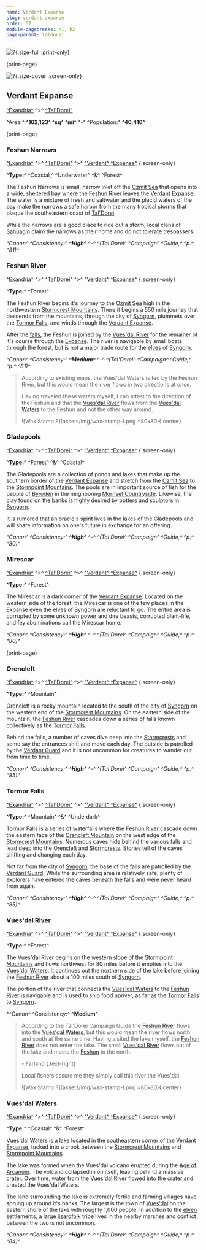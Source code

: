 ```yaml
---
name: Verdant Expanse
slug: verdant-expanse
order: 57
module-pagebreaks: h1, h2
page-parent: taldorei
---
```

![?](assets/img/MrFarland-Exandria_800-2_region-verdant_expanse-3300x2550-rotated.jpg){.size-full .print-only}

(print-page)

![?](assets/img/MrFarland-Exandria_800-2_region-verdant_expanse-3300x2550.jpg){.size-cover .screen-only}

## Verdant Expanse
[^Exandria^](geography) ^>^ [^Tal'Dorei^](taldorei)

^Area:^ **^162,123^ ^sq^ ^mi^** ^-^ ^Population:^ **^40,410^**


(print-page)


### Feshun Narrows
[^Exandria^](geography) ^>^ [^Tal'Dorei^](taldorei) ^>^ [^Verdant^ ^Expanse^](verdant-expanse) {.screen-only}

**^Type:^** ^Coastal,^ ^Underwater^ ^&^ ^Forest^

The Feshun Narrows is small, narrow inlet off the [Ozmit Sea](ozmit-sea) that opens into a wide, sheltered bay where the [Feshun River](feshun-river) leaves the [Verdant Expanse](verdant-expanse). The water is a mixture of fresh and saltwater and the placid waters of the bay make the narrows a safe harbor from the many tropical storms that plaque the southeastern coast of [Tal'Dorei](taldorei).

While the narrows are a good place to ride out a storm, local clans of [Sahuagin](/monster/sahuagin) claim the narrows as their home and do not tolerate trespassers.

*^Canon^ ^Consistency:^ **^High^** ^-^ ^(Tal'Dorei^ ^Campaign^ ^Guide,^ ^p.^ ^81)^*


### Feshun River
[^Exandria^](geography) ^>^ [^Tal'Dorei^](taldorei) ^>^ [^Verdant^ ^Expanse^](verdant-expanse) {.screen-only}

**^Type:^** ^Forest^

The Feshun River begins it's journey to the [Ozmit Sea](ozmit-sea) high in the northwestern [Stormcrest Mountains](stormcrest-mountains). There it begins a 550 mile journey that descends from the mountains, through the city of [Syngorn](syngorn), plummets over the [Tormor Falls](tormor-falls), and winds through the [Verdant Expanse](verdant-expanse).

After the [falls](tormor-falls), the Feshun is joined by the [Vues'dal River](vuesdal-river) for the remainer of it's course through the [Expanse](verdant-expanse). The river is navigable by small boats through the forest, but is not a major trade route for the [elves](elves) of [Syngorn](syngorn).

*^Canon^ ^Consistency:^ **^Medium^** ^-^ ^(Tal'Dorei^ ^Campaign^ ^Guide,^ ^p.^ ^81)^*

> According to existing maps, the Vues'dal Waters is fed by the Feshun River, but this would mean the river flows in two directions at once. 
>
> Having traveled these waters myself, I can attest to the direction of the Feshun and that the [Vues'dal River](vuesdal-river) flows from the [Vues'dal Waters](vuesdal-waters) to the Feshun and not the other way around.
>
> ![Wax Stamp F](assets/img/wax-stamp-f.png =80x80){.center}
<!-- {blockquote:.flavortext} -->


### Gladepools
[^Exandria^](geography) ^>^ [^Tal'Dorei^](taldorei) ^>^ [^Verdant^ ^Expanse^](verdant-expanse) {.screen-only}

**^Type:^** ^Forest^ ^&^ ^Coastal^

The Gladepools are a collection of ponds and lakes that make up the southern border of the [Verdant Expanse](verdant-expanse) and stretch from the [Ozmit Sea](ozmit-sea) to the [Stormpoint Mountains](stormpoint-mountains). The pools are in important source of fish for the people of [Byroden](byroden) in the neighboring [Mornset Countryside](mornset-countryside). Likewise, the clay found on the banks is highly desired by potters and sculptors in [Syngorn](syngorn).

It is rumored that an oracle's spirit lives in the lakes of the Gladepools and will share information on one's future in exchange for an offering.

*^Canon^ ^Consistency:^ **^High^** ^-^ ^(Tal'Dorei^ ^Campaign^ ^Guide,^ ^p.^ ^80)^*


### Mirescar
[^Exandria^](geography) ^>^ [^Tal'Dorei^](taldorei) ^>^ [^Verdant^ ^Expanse^](verdant-expanse) {.screen-only}

**^Type:^** ^Forest^

The Mirescar is a dark corner of the [Verdant Expanse](verdant-expanse). Located on the western side of the forest, the Mirescar is one of the few places in the [Expanse](verdant-expanse) even the [elves](elves) of [Syngorn](syngorn) are reluctant to go. The entire area is corrupted by some unknown power and dire beasts, corrupted plant-life, and fey abominations call the Mirescar home.

*^Canon^ ^Consistency:^ **^High^** ^-^ ^(Tal'Dorei^ ^Campaign^ ^Guide,^ ^p.^ ^80)^*

(print-page)


### Orencleft
[^Exandria^](geography) ^>^ [^Tal'Dorei^](taldorei) ^>^ [^Verdant^ ^Expanse^](verdant-expanse) {.screen-only}

**^Type:^** ^Mountain^

Orencleft is a rocky mountain located to the south of the city of [Syngorn](syngorn) on the western end of the [Stormcrest Mountains](stormcrest-mountains). On the eastern side of the mountain, the [Feshun River](feshun-river) cascades down a series of falls known collectively as the [Tormor Falls](tormor-falls). 

Behind the falls, a number of caves dive deep into the [Stormcrests](stormcrest-mountains) and some say the entrances shift and move each day. The outside is patrolled by the [Verdant Guard](verdant-guard) and it is not uncommon for creatures to wander out from time to time.

*^Canon^ ^Consistency:^ **^High^** ^-^ ^(Tal'Dorei^ ^Campaign^ ^Guide,^ ^p.^ ^85)^*


### Tormor Falls
[^Exandria^](geography) ^>^ [^Tal'Dorei^](taldorei) ^>^ [^Verdant^ ^Expanse^](verdant-expanse) {.screen-only}

**^Type:^** ^Mountain^ ^&^ ^Underdark^

Tormor Falls is a series of waterfalls where the [Feshun River](feshun-river) cascade down the eastern face of the [Orencleft Mountain](orencleft) on the west edge of the [Stormcrest Mountains](stormcrest-mountains). Numerous caves hide behind the various falls and lead deep into the [Orencleft](orencleft) and [Stormcrests](stormcrest-mountains). Stories tell of the caves shifting and changing each day.

Not far from the city of [Syngorn](syngorn), the base of the falls are patrolled by the [Verdant Guard](verdant-guard). While the surrounding area is relatively safe, plenty of explorers have entered the caves beneath the falls and were never heard from again.

*^Canon^ ^Consistency:^ **^High^** ^-^ ^(Tal'Dorei^ ^Campaign^ ^Guide,^ ^p.^ ^85)^*


### Vues'dal River
[^Exandria^](geography) ^>^ [^Tal'Dorei^](taldorei) ^>^ [^Verdant^ ^Expanse^](verdant-expanse) {.screen-only}

**^Type:^** ^Forest^

The Vues'dal River begins on the western slope of the [Stormpoint Mountains](stormpoint-mountains) and flows northwest for 80 miles before it empties into the [Vues'dal Waters](vuesdal-waters). It continues out the northern side of the lake before joining the [Feshun River](feshun-river) about a 100 miles south of [Syngorn](syngorn).

The portion of the river that connects the [Vues'dal Waters](vuesdal-waters) to the [Feshun River](feshun-river) is navigable and is used to ship food upriver, as far as the [Tormor Falls](tormor-falls) to [Syngorn](syngorn).

*^Canon^ ^Consistency:^ **^Medium^**

> According to the Tal'Dorei Campaign Guide the [Feshun River](feshun-river) flows into the [Vues'dal Waters](vuesdal-waters), but this would mean the river flows north and south at the same time. Having visited the lake myself, the [Feshun River](feshun-river) does not enter the lake. The small [Vues'dal River](vuesdal-river) flows out of the lake and meets the [Feshun](feshun-river) to the north.
>
> \- Farland {.text-right}
>
> Local fishers assure me they simply call this river the Vues'dal.
>
> ![Wax Stamp F](assets/img/wax-stamp-f.png =80x80){.center}
<!-- {blockquote:.flavortext} -->


### Vues'dal Waters
[^Exandria^](geography) ^>^ [^Tal'Dorei^](taldorei) ^>^ [^Verdant^ ^Expanse^](verdant-expanse) {.screen-only}

**^Type:^** ^Coastal^ ^&^ ^Forest^

Vues'dal Waters is a lake located in the southeastern corner of the [Verdant Expanse](verdant-expanse), tucked into a crook between the [Stormcrest Mountains](stormcrest-mountains) and [Stormpoint Mountains](stormpoint-mountains).

The lake was formed when the Vues'dal volcano erupted during the [Age of Arcanum](age-of-arcanum). The volcano collapsed in on itself, leaving behind a massive crater. Over time, water from the [Vues'dal River](vuesdal-river) flowed into the crater and created the Vues'dal Waters.

The land surrounding the lake is extremely fertile and farming villages have sprung up around it's banks. The largest is the town of [Vues'dal](vuesdal) on the eastern shore of the lake with roughly 1,000 people. In addition to the [elven](elves) settlements, a large [lizardfolk](lizardfolk) tribe lives in the nearby marshes and conflict between the two is not uncommon.

*^Canon^ ^Consistency:^ **^High^** ^-^ ^(Tal'Dorei^ ^Campaign^ ^Guide,^ ^p.^ ^84)^*
